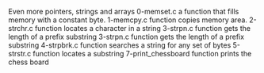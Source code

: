 Even more pointers, strings and arrays
0-memset.c
a function that fills memory with a constant byte.
 1-memcpy.c
function copies memory area.
2-strchr.c
function locates a character in a string
3-strpn.c
function gets the length of a prefix substring
3-strpn.c
function gets the length of a prefix substring
4-strpbrk.c
function searches a string for any set of bytes
5-strstr.c
function locates a substring
7-print_chessboard
function prints the chess board
